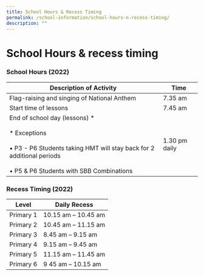 ```yaml
---
title: School Hours & Recess Timing
permalink: /school-information/school-hours-n-recess-timing/
description: ""
---
```

# **School Hours & recess timing**

### School Hours (2022)

| Description of Activity 	| Time 	|
|---	|---	|
| Flag-raising and singing of National Anthem 	| 7.35 am 	|
| Start time of lessons 	| 7.45 am 	|
| End of school day (lessons) * <br>                                                   <br>* Exceptions<br><br>•  P3 - P6 Students taking HMT will stay  back for 2 additional periods<br><br>•  P5 & P6 Students with SBB Combinations 	| 1.30 pm daily 	|

### Recess Timing (2022)

| Level 	| Daily Recess 	|
|---	|---	|
| Primary 1 	| 10.15 am – 10.45 am 	|
| Primary 2 	| 10.45 am – 11.15 am 	|
| Primary 3 	| 8.45 am – 9.15 am 	|
| Primary 4 	| 9.15 am – 9.45 am 	|
| Primary 5 	| 11.15 am – 11.45 am 	|
| Primary 6 	| 9 45 am – 10.15 am 	|